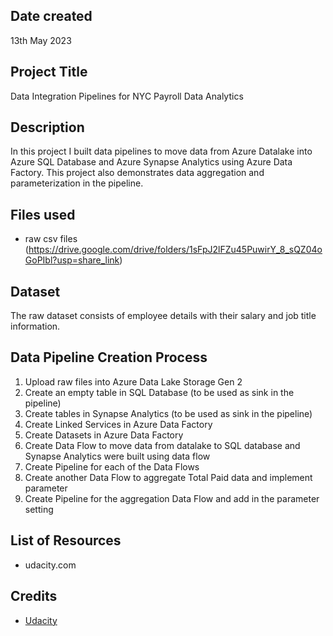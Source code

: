 ## Date created
13th May 2023

## Project Title
Data Integration Pipelines for NYC Payroll Data Analytics

## Description
In this project I built data pipelines to move data from Azure Datalake into Azure SQL Database and Azure Synapse Analytics using Azure Data Factory. This project also demonstrates data aggregation and parameterization in the pipeline.

## Files used
* raw csv files (https://drive.google.com/drive/folders/1sFpJ2lFZu45PuwirY_8_sQZ04oGoPIbl?usp=share_link)

## Dataset
The raw dataset consists of employee details with their salary and job title information.

## Data Pipeline Creation Process
1) Upload raw files into Azure Data Lake Storage Gen 2
2) Create an empty table in SQL Database (to be used as sink in the pipeline)
3) Create tables in Synapse Analytics (to be used as sink in the pipeline)
4) Create Linked Services in Azure Data Factory
5) Create Datasets in Azure Data Factory
6) Create Data Flow to move data from datalake to SQL database and Synapse Analytics were built using data flow
7) Create Pipeline for each of the Data Flows
8) Create another Data Flow to aggregate Total Paid data and implement parameter
9) Create Pipeline for the aggregation Data Flow and add in the parameter setting

## List of Resources
- udacity.com

## Credits
* [Udacity](udacity.com)
